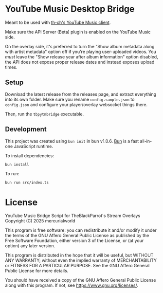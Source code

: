 # YouTube Music Desktop Bridge

Meant to be used with [th-ch's YouTube Music client](https://github.com/th-ch/youtube-music/tree/master).

Make sure the API Server (Beta) plugin is enabled on the YouTube Music side.

On the overlay side, it's preferred to turn the "Show album metadata along with artist metadata" option off if you're playing user-uploaded videos. You *must* leave the "Show release year after album information" option disabled, the API does not expose proper release dates and instead exposes upload times.

## Setup

Download the latest release from the releases page, and extract everything into its own folder. Make sure you rename `config.sample.json` to `config.json` and configure your player/overlay websocket things there.

Then, run the `tbpytmbridge` executable.
 
## Development

This project was created using `bun init` in bun v1.0.6. [Bun](https://bun.sh) is a fast all-in-one JavaScript runtime.

To install dependencies:

```bash
bun install
```

To run:

```bash
bun run src/index.ts
```

# License 

YouTube Music Bridge Script for TheBlackParrot's Stream Overlays
Copyright (C) 2025 mercurialworld 

This program is free software: you can redistribute it and/or modify
it under the terms of the GNU Affero General Public License as
published by the Free Software Foundation, either version 3 of the
License, or (at your option) any later version.

This program is distributed in the hope that it will be useful,
but WITHOUT ANY WARRANTY; without even the implied warranty of
MERCHANTABILITY or FITNESS FOR A PARTICULAR PURPOSE.  See the
GNU Affero General Public License for more details.

You should have received a copy of the GNU Affero General Public License
along with this program.  If not, see <https://www.gnu.org/licenses/>.
